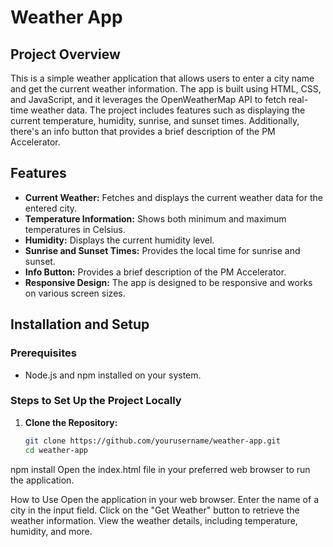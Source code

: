 # Weather App

## Project Overview

This is a simple weather application that allows users to enter a city name and get the current weather information. The app is built using HTML, CSS, and JavaScript, and it leverages the OpenWeatherMap API to fetch real-time weather data. The project includes features such as displaying the current temperature, humidity, sunrise, and sunset times. Additionally, there's an info button that provides a brief description of the PM Accelerator.

## Features

- **Current Weather:** Fetches and displays the current weather data for the entered city.
- **Temperature Information:** Shows both minimum and maximum temperatures in Celsius.
- **Humidity:** Displays the current humidity level.
- **Sunrise and Sunset Times:** Provides the local time for sunrise and sunset.
- **Info Button:** Provides a brief description of the PM Accelerator.
- **Responsive Design:** The app is designed to be responsive and works on various screen sizes.

## Installation and Setup

### Prerequisites

- Node.js and npm installed on your system.

### Steps to Set Up the Project Locally

1. **Clone the Repository:**

   ```bash
   git clone https://github.com/yourusername/weather-app.git
   cd weather-app
npm install
Open the index.html file in your preferred web browser to run the application.


How to Use
Open the application in your web browser.
Enter the name of a city in the input field.
Click on the "Get Weather" button to retrieve the weather information.
View the weather details, including temperature, humidity, and more.
